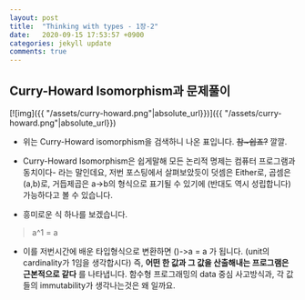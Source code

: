 ```yaml
---
layout: post
title:  "Thinking with types - 1장-2"
date:   2020-09-15 17:53:57 +0900
categories: jekyll update
comments: true
---
```


## Curry-Howard Isomorphism과 문제풀이


[![img]({{ "/assets/curry-howard.png"|absolute_url}})]({{ "/assets/curry-howard.png"|absolute_url}})
- 위는 Curry-Howard isomorphism을 검색하니 나온 표입니다. ~~참~쉽죠?~~ 깔깔.

- Curry-Howard Isomorphism은 쉽게말해 모든 논리적 명제는 컴퓨터 프로그램과 동치이다- 라는 말인데요, 저번 포스팅에서 살펴보았듯이 덧셈은 Either로, 곱셈은 (a,b)로, 거듭제곱은 a->b의 형식으로 표기될 수 있기에 (반대도 역시 성립합니다) 가능하다고 볼 수 있습니다. 

- 흥미로운 식 하나를 보겠습니다.
> a^1 = a

- 이를 저번시간에 배운 타입형식으로 변환하면 ()->a = a 가 됩니다. (unit의 cardinality가 1임을 생각합시다) 즉, **어떤 한 값과 그 값을 산출해내는 프로그램은 근본적으로 같다** 를 나타냅니다. 함수형 프로그래밍의 data 중심 사고방식과, 각 값들의 immutability가 생각나는것은 왜 일까요.